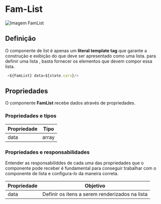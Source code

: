 # Fam-List


![Imagem FamList](/images/fam-list/fam-list.png)


## Definição
O componente de list é apenas um **literal template tag** que garante a construção e exibição do que deve ser apresentado como uma lista.
para definir uma lista , basta fornecer os elementos que devem compor essa lista.


```javascript
 <${FamList} data=${state.cars}/>
```

## Propriedades

O componente **FamList**  recebe dados através de propriedades.

### Propriedades e tipos

| Propriedade   |  Tipo                               |
----------------|-------------------------------------|
| data          |  array                              |


### Propriedades e responsabilidades

Entender as responsabiliddes de cada uma das propriedades que o componente pode receber é fundamental para conseguir trabalhar com o componente de lista e configura-lo da maneira correta.

  | Propriedade    | Objetivo                                                         |
  |----------------|------------------------------------------------------------------|
  | data           | Definir os itens a serem renderizados na lista                   |